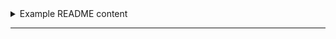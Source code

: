 <details> <summary>Example README content</summary>
markdown
Copy
Edit
# marineAI

`marineAI` is a PyTorch-based computer vision project that uses transfer learning (ResNet) to classify seabed images into **shipwreck** (archaeological site) or **no_shipwreck**. This repository includes:

- A **utility module** (`marineAI_utils.py`) for data loading and model training.  
- A **main training script** (`train_marineAI.py`) to fine-tune a ResNet architecture and save the trained model.  
- A **classification script** (`classify_new_image.py`) to load the saved model and predict on new images.

## Table of Contents
- [Project Overview](#project-overview)
- [Installation](#installation)
- [Data Preparation](#data-preparation)
- [Training the Model](#training-the-model)
- [Classifying New Images](#classifying-new-images)
- [Project Structure](#project-structure)
- [Customization](#customization)

---

## Project Overview

**marineAI** aims to help marine archaeologists automatically identify potential shipwrecks in seabed imagery. By leveraging a pretrained ResNet (transfer learning on ImageNet weights), we reduce training time and improve performance for our specific binary classification task.

---

## Installation

1. **Clone the repository**:
   ```bash
   git clone https://github.com/YourUsername/marineAI.git
   cd marineAI
Install dependencies (ideally within a virtual environment):
bash
Copy
Edit
pip install torch torchvision pillow
If you have a GPU, also install the appropriate CUDA drivers and a compatible version of PyTorch.
Data Preparation
Organize your dataset into the following directory structure:

kotlin
Copy
Edit
data/
├── train/
│   ├── shipwreck/
│   └── no_shipwreck/
└── val/
    ├── shipwreck/
    └── no_shipwreck/
train/shipwreck: Contains training images that are labeled as shipwreck.
train/no_shipwreck: Contains training images that are labeled as no_shipwreck.
val/shipwreck: Contains validation images that are labeled as shipwreck.
val/no_shipwreck: Contains validation images that are labeled as no_shipwreck.
Update train_dir and val_dir in train_marineAI.py if you place your data elsewhere.

Training the Model
Once the data is prepared:

bash
Copy
Edit
python train_marineAI.py
This will:

Instantiate a ResNet-18 model with pretrained ImageNet weights.
Freeze (by default) all layers except the final classification layer (which is replaced to match your number of classes).
Train the model for a specified number of epochs on your seabed dataset.
Evaluate on the validation set each epoch.
Save the trained model weights to marineAI_resnet.pth.
You can adjust training parameters in train_marineAI.py:

batch_size, learning_rate, epochs, freeze_backbone (whether to unfreeze and fine-tune all layers).
Classifying New Images
Use the classify_new_image.py script to load the saved model and predict on new images:

Open classify_new_image.py.
Set:
test_image_path to the image you want to classify.
trained_model_path to the path of the saved weights (default is marineAI_resnet.pth).
class_names array (e.g., ["no_shipwreck", "shipwreck"]) in the order that matches your training set.
Run:
bash
Copy
Edit
python classify_new_image.py
The script will print out the predicted label for your input image.
Project Structure
bash
Copy
Edit
marineAI/
├── marineAI_utils.py       # Utility module: data loading, transforms, trainer class
├── train_marineAI.py       # Main training script
├── classify_new_image.py   # Script to classify new images with the trained model
└── README.md               # Project documentation
marineAI_utils.py

get_data_loaders(...): Creates PyTorch DataLoaders for training and validation data.
Trainer class: Houses the model, optimizer, and training/evaluation loops.
train_marineAI.py

Loads data via get_data_loaders().
Instantiates the Trainer class.
Trains and validates the model.
Saves the final model weights.
classify_new_image.py

Demonstrates how to load and use the trained model for inference on any new image.
Customization
Model Architecture: Feel free to replace models.resnet18 with other options like resnet50, resnet101, or any torchvision.models variant.
Data Augmentations: Modify transforms (e.g., RandomRotation, ColorJitter) in marineAI_utils.py.
Freeze or Unfreeze: Toggle freeze_backbone=True/False in the Trainer to control whether pretrained layers are trainable.
Hyperparameters: Adjust learning_rate, epochs, or batch_size in train_marineAI.py to suit your data size and hardware.
Thank you for checking out marineAI!
Contributions, questions, and suggestions are welcome.

Happy training and seabed exploring!

sql
Copy
Edit

</details>

---
